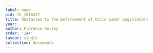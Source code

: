 ```yaml
---
label: nope
pid: fk_1010417
title: Obstacles to the Enforcement of Child Labor Legislation
year: 
author: Florence Kelley
order: '144'
layout: single
collection: documents
---
```

